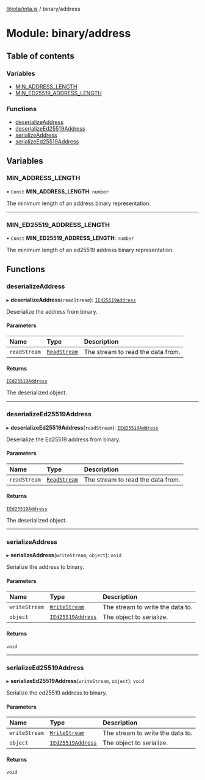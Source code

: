 [@iota/iota.js](../README.md) / binary/address

# Module: binary/address

## Table of contents

### Variables

- [MIN\_ADDRESS\_LENGTH](binary_address.md#min_address_length)
- [MIN\_ED25519\_ADDRESS\_LENGTH](binary_address.md#min_ed25519_address_length)

### Functions

- [deserializeAddress](binary_address.md#deserializeaddress)
- [deserializeEd25519Address](binary_address.md#deserializeed25519address)
- [serializeAddress](binary_address.md#serializeaddress)
- [serializeEd25519Address](binary_address.md#serializeed25519address)

## Variables

### MIN\_ADDRESS\_LENGTH

• `Const` **MIN\_ADDRESS\_LENGTH**: `number`

The minimum length of an address binary representation.

___

### MIN\_ED25519\_ADDRESS\_LENGTH

• `Const` **MIN\_ED25519\_ADDRESS\_LENGTH**: `number`

The minimum length of an ed25519 address binary representation.

## Functions

### deserializeAddress

▸ **deserializeAddress**(`readStream`): [`IEd25519Address`](../interfaces/models_IEd25519Address.IEd25519Address.md)

Deserialize the address from binary.

#### Parameters

| Name | Type | Description |
| :------ | :------ | :------ |
| `readStream` | [`ReadStream`](../classes/utils_readStream.ReadStream.md) | The stream to read the data from. |

#### Returns

[`IEd25519Address`](../interfaces/models_IEd25519Address.IEd25519Address.md)

The deserialized object.

___

### deserializeEd25519Address

▸ **deserializeEd25519Address**(`readStream`): [`IEd25519Address`](../interfaces/models_IEd25519Address.IEd25519Address.md)

Deserialize the Ed25519 address from binary.

#### Parameters

| Name | Type | Description |
| :------ | :------ | :------ |
| `readStream` | [`ReadStream`](../classes/utils_readStream.ReadStream.md) | The stream to read the data from. |

#### Returns

[`IEd25519Address`](../interfaces/models_IEd25519Address.IEd25519Address.md)

The deserialized object.

___

### serializeAddress

▸ **serializeAddress**(`writeStream`, `object`): `void`

Serialize the address to binary.

#### Parameters

| Name | Type | Description |
| :------ | :------ | :------ |
| `writeStream` | [`WriteStream`](../classes/utils_writeStream.WriteStream.md) | The stream to write the data to. |
| `object` | [`IEd25519Address`](../interfaces/models_IEd25519Address.IEd25519Address.md) | The object to serialize. |

#### Returns

`void`

___

### serializeEd25519Address

▸ **serializeEd25519Address**(`writeStream`, `object`): `void`

Serialize the ed25519 address to binary.

#### Parameters

| Name | Type | Description |
| :------ | :------ | :------ |
| `writeStream` | [`WriteStream`](../classes/utils_writeStream.WriteStream.md) | The stream to write the data to. |
| `object` | [`IEd25519Address`](../interfaces/models_IEd25519Address.IEd25519Address.md) | The object to serialize. |

#### Returns

`void`
